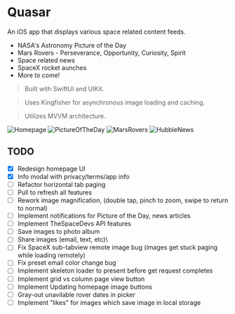 
# Quasar
An iOS app that displays various space related content feeds.
- NASA's Astronomy Picture of the Day
- Mars Rovers - Perseverance, Opportunity, Curiosity, Spirit
- Space related news
- SpaceX rocket aunches
- More to come!

> Built with SwiftUI and UIKit.

> Uses Kingfisher for asynchronous image loading and caching.

> Utilizes MVVM architecture.

![Homepage](GifDemo/homepage.gif)
![PictureOfTheDay](GifDemo/potd.gif)
![MarsRovers](GifDemo/rovers.gif)
![HubbleNews](GifDemo/hubblenews.gif)

## TODO
- [X] Redesign homepage UI
- [X] Info modal with privacy/terms/app info
- [ ] Refactor horizontal tab paging
- [ ] Pull to refresh all features
- [ ] Rework image magnification, (double tap, pinch to zoom, swipe to return to normal)
- [ ] Implement notifications for Picture of the Day, news articles
- [ ] Implement TheSpaceDevs API features
- [ ] Save images to photo album
- [ ] Share images (email, text, etc)\
- [ ] Fix SpaceX sub-tabview remote image bug (images get stuck paging while loading remotely)
- [ ] Fix preset email color change bug
- [ ] Implement skeleton loader to present before get request completes
- [ ] Implement grid vs column page view button
- [ ] Implement Updating homepage image buttons
- [ ] Gray-out unavilable rover dates in picker
- [ ] Implement "likes" for images which save image in local storage
